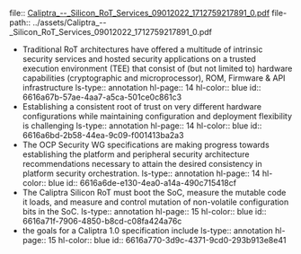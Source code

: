 file:: [Caliptra_--_Silicon_RoT_Services_09012022_1712759217891_0.pdf](../assets/Caliptra_--_Silicon_RoT_Services_09012022_1712759217891_0.pdf)
file-path:: ../assets/Caliptra_--_Silicon_RoT_Services_09012022_1712759217891_0.pdf

- Traditional RoT architectures have offered a multitude of intrinsic security services and hosted security applications on a trusted execution environment (TEE) that consist of (but not limited to) hardware capabilities (cryptographic and microprocessor), ROM, Firmware & API infrastructure
  ls-type:: annotation
  hl-page:: 14
  hl-color:: blue
  id:: 6616a67b-57ae-4aa7-a5ca-501ce0c861c3
- Establishing a consistent root of trust on very different hardware configurations while maintaining configuration and deployment flexibility is challenging
  ls-type:: annotation
  hl-page:: 14
  hl-color:: blue
  id:: 6616a6bd-2b58-44ea-9c09-f001413ba2a3
- The OCP Security WG specifications are making progress towards establishing the platform and peripheral security architecture recommendations necessary to attain the desired consistency in platform security orchestration.
  ls-type:: annotation
  hl-page:: 14
  hl-color:: blue
  id:: 6616a6de-e130-4ea0-a14a-490c715418cf
- The Caliptra Silicon RoT must boot the SoC, measure the mutable code it loads, and measure and control mutation of non-volatile configuration bits in the SoC.
  ls-type:: annotation
  hl-page:: 15
  hl-color:: blue
  id:: 6616a71f-7906-4850-b8cd-c08fa424a76c
- the goals for a Caliptra 1.0 specification include
  ls-type:: annotation
  hl-page:: 15
  hl-color:: blue
  id:: 6616a770-3d9c-4371-9cd0-293b913e8e41